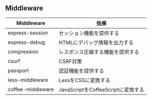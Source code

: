 ##  Middleware

| Middleware        | 効果                               |
|-------------------|------------------------------------|
| express-session   | セッション機能を提供する           |
| express-debug     | HTMLにデバッグ情報を出力する       |
| compression       | レスポンス圧縮する機能を提供する   |
| csurf             | CSRF対策                           |
| passport          | 認証機能を提供する                 |
| less-middleware   | LessをCSSに変換する                |
| coffee-middleware | JavaScriptをCoffeeScriptに変換する |

